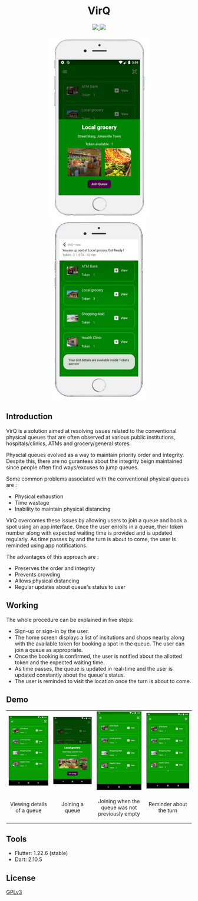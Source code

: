 
<h1 align="center">VirQ</h1>

<p align="center">
  <a href="">
    <img src="https://img.shields.io/badge/Platform-Android-purple">
  </a>
    <a href="LICENSE">
    <img src="https://img.shields.io/badge/License-GPLv3-brightgreen.svg" height="20">
  </a>
  </p>


<p align="center">
<img src="Assets/View_section.png" width="272" height="493"><img src="Assets/Poster.png" width="252" height="493"></p>


<h2>Introduction</h2>

<p align="left"> VirQ is a solution aimed at resolving issues related to the conventional physical queues that are often observed at various public institutions, hospitals/clinics, ATMs and grocery/general stores.</p>

<p> Physcial queues evolved as a way to maintain priority order and integrity. Despite this, there are no gurantees about the integrity beign maintained since people often find ways/excuses to jump queues.</p>
<p>
Some common problems associated with the conventional physical queues are :
<ul>
  <li>Physical exhaustion</li>
  <li>Time wastage</li>
  <li>Inability to maintain physical distancing</li>
  </ul>
</p>

<p> VirQ overcomes these issues by allowing users to join a queue and book a spot using an app interface. Once the user enrolls in a queue, their token number along with expected waiting time is provided and is updated regularly. As time passes by and the turn is about to come, the user is reminded using app notifications.
</p>

<p>
The advantages of this approach are :

<ul>
  <li>Preserves the order and integrity</li>
  <li>Prevents crowding</li>
  <li>Allows physical distancing</li>
  <li>Regular updates about queue's status to user</li>
  </ul>
</p>

<h2>Working</h2>

The whole procedure can be explained in five steps:
<ul>
  <li>Sign-up or sign-in by the user.</li>
  <li>The home screen displays a list of insitutions and shops nearby along with the available token for booking a spot in the queue. The user can join a queue as appropriate.</li>
  <li> Once the booking is confirmed, the user is notified about the allotted token and the expected waiting time.</li>
  <li> As time passes, the queue is updated in real-time and the user is updated constantly about the queue's status.</li>
  <li> The user is reminded to visit the location once the turn is about to come.</li>
  </ul>

<h2>Demo</h2>

<p align="center">
<table>
  <tr>
  <td><img src="Assets/GIFs/View.gif"></td>
  <td><img src="Assets/GIFs/Join_a_queue_a.gif"></td>
  <td><img src="Assets/GIFs/Join_a_queue_b.gif"></td>
  <td><img src="Assets/GIFs/Reminder.gif"></td>
  </tr>
  
  <tr>
  <td><p align="center">Viewing details of a queue</p></td>
  <td><p align="center">Joining a queue</p></td>
  <td><p align="center">Joining when the queue was not previously empty</p></td>
  <td><p align="center">Reminder about the turn</p></td>
  </tr>
</table>
</p>

<h2>Tools</h2>

<ul>
  <li> Flutter: 1.22.6 (stable)</li>
  <li> Dart: 2.10.5</li>
  </ul>

<h2>License</h2>

<a href="LICENSE">GPLv3</a>
